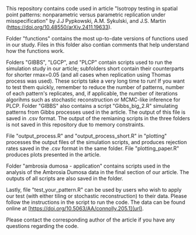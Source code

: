 This repository contains code used in article "Isotropy testing in spatial point patterns: nonparametric versus parametric replication under misspecification" by J.J Pypkowski, A.M. Sykulski, and J.S. Martin (https://doi.org/10.48550/arXiv.2411.19633).

Folder "functions" contains the most up-to-date versions of functions used in our study. Files in this folder also contian comments that help understand how the functions work. 

Folders "GIBBS", "LGCP", and "PLCP" contain scripts used to run the simulation study in our article; subfolders short contain their counterparts for shorter rmax=0.05 (and all cases when replication using Thomas process was used). These scripts take a very long time to run! If you want to test them quickly, remember to reduce the number of patterns, number of each pattern's replicates, and, if applicable, the number of iterations algorihms such as stochastic reconstruction or MCMC-like inference  for PLCP. Folder "GIBBS" also contains a script "Gibbs_big_2.R" simulating patterns from Gibbs processes used in the article. The output of this file is saved in .csv format. The output of the remianing scripts in the three folders is not saved in this repository due to memory constraints. 

File "output_process.R" and "output_process_short.R" in "plotting" processes the output files of the simulation scripts, and produces rejection rates saved in the .csv format in the same folder. File "plotting_paper.R" produces plots presented in the article. 

Folder "ambrosia dumosa - application" contains scripts used in the analysis of the Ambrosia Dumosa data in the final section of our article. The outputs of all scripts are also saved in the folder.

Lastly, file "test_your_pattern.R" can be used by users who wish to apply our test (with either tiling or stochastic reconstruction) to their data. Please follow the instructions in the script to run the code. The data can be found online at [https://doi.org/10.5063/AA/connolly.205.1](url).

Please contact the corresponding author of the article if you have any questions regarding the code.
